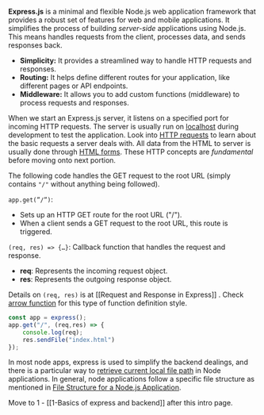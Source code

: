 **Express.js** is a minimal and flexible Node.js web application framework that provides a robust set of features for web and mobile applications. It simplifies the process of building *server-side* applications using Node.js. This means handles requests from the client, processes data, and sends responses back.

- **Simplicity:** It provides a streamlined way to handle HTTP requests and responses.
- **Routing:** It helps define different routes for your application, like different pages or API endpoints.
- **Middleware:** It allows you to add custom functions (middleware) to process requests and responses.

When we start an Express.js server, it listens on a specified port for incoming HTTP requests. The server is usually run on [localhost](../../Web%20Dev/localhost.md) during development to test the application. Look into [HTTP requests](../HTTP%20requests.md) to learn about the basic requests a server deals with. All data from the HTML to server is usually done through [HTML forms](../../Web%20Dev/HTML/HTML%20forms.md). These HTTP concepts are *fundamental* before moving onto next portion.

The following code handles the GET request to the root URL (simply contains `"/"` without anything being followed). 

`app.get(”/”)`:
- Sets up an HTTP GET route for the root URL ("/").
- When a client sends a GET request to the root URL, this route is triggered.

`(req, res) => {…}`:
Callback function that handles the request and response.
- **req**: Represents the incoming request object.
- **res**: Represents the outgoing response object.

Details on `(req, res)` is at [[Request and Response in Express]] . Check [arrow function](arrow%20function.md) for this type of function definition style.

```js
const app = express();
app.get("/", (req,res) => {
	console.log(req);
	res.sendFile("index.html")
});
```

In most node apps, express is used to simplify the backend dealings, and there is a particular way to [retrieve current local file path](Current%20local%20file%20path.md) in Node applications. In general, node applications follow a specific file structure as mentioned in [File Structure for a Node.js Application](../File%20Structure%20for%20a%20Node.js%20Application.md). 

Move to 1 - [[1-Basics of express and backend]] after this intro page.